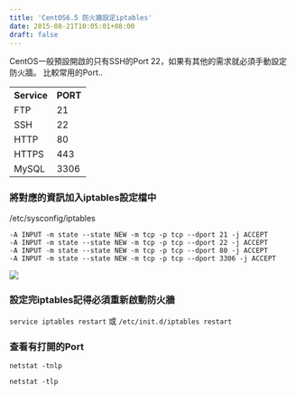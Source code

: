 ```yaml
---
title: 'CentOS6.5 防火牆設定iptables'
date: 2015-08-21T10:05:01+08:00
draft: false
---
```

CentOS一般預設開啟的只有SSH的Port 22，如果有其他的需求就必須手動設定防火牆。
比較常用的Port..

<table>
<tr>
<th>Service</th>
<th>PORT</th>
</tr>
<tr>
<td>FTP</td>
<td>21</td>
</tr>
<tr>
<td>SSH</td>
<td>22</td>
</tr>
<tr>
<td>HTTP</td>
<td>80</td>
</tr>
<tr>
<td>HTTPS</td>
<td>443</td>
</tr>
<tr>
<td>MySQL</td>
<td>3306</td>
</tr>
</table>

### 將對應的資訊加入iptables設定檔中
/etc/sysconfig/iptables
```
-A INPUT -m state --state NEW -m tcp -p tcp --dport 21 -j ACCEPT
-A INPUT -m state --state NEW -m tcp -p tcp --dport 22 -j ACCEPT
-A INPUT -m state --state NEW -m tcp -p tcp --dport 80 -j ACCEPT
-A INPUT -m state --state NEW -m tcp -p tcp --dport 3306 -j ACCEPT
```
<img src="//fblog.loopbai.com/images/201508/001.png">

### 設定完iptables記得必須重新啟動防火牆
`service iptables restart` 或 `/etc/init.d/iptables restart`

### 查看有打開的Port
`netstat -tnlp`

`netstat -tlp`
